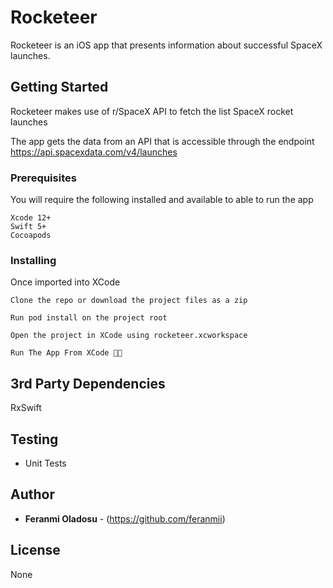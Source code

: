 
# Rocketeer

Rocketeer is an iOS app that presents information about successful SpaceX launches.

## Getting Started

Rocketeer makes use of r/SpaceX API to fetch the list SpaceX rocket launches

The app gets the data from an API that is accessible through the endpoint 
https://api.spacexdata.com/v4/launches


### Prerequisites

You will require the following installed and available to able to run the app

```
Xcode 12+
Swift 5+ 
Cocoapods
```

### Installing

Once imported into XCode 

```
Clone the repo or download the project files as a zip
```
```
Run pod install on the project root
```
```
Open the project in XCode using rocketeer.xcworkspace
```

```
Run The App From XCode 🙌🏾
```

## 3rd Party Dependencies
RxSwift

## Testing
* Unit Tests

## Author

* **Feranmi Oladosu** - (https://github.com/feranmii)

## License

None

